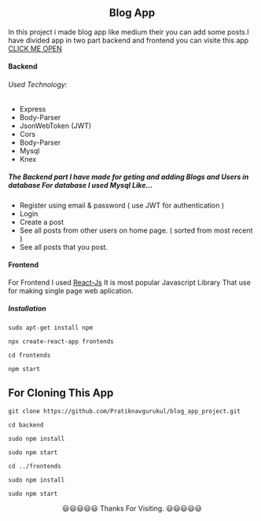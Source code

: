 <h2 align="center" >Blog App</h2>

In this project i made blog app like medium their you can add some posts.I have divided app in two part backend and frontend you can visite this app [CLICK ME OPEN](http://13.126.28.110:5005/)

#### Backend

###### Used Technology:

* Express
* Body-Parser
* JsonWebToken (JWT)
* Cors
* Body-Parser
* Mysql
* Knex

##### The Backend part I have made for geting and adding Blogs and Users in database For database I used Mysql Like...

* Register using email & password ( use JWT for authentication )
* Login
* Create a post
* See all posts from other users on home page. ( sorted from most recent )
* See all posts that you post.

#### Frontend

For Frontend I used [React-Js](https://reactjs.org/) It is most popular Javascript Library That use for making single page web aplication.

##### Installation
```sudo apt-get install npm```

```npx create-react-app frontends```

```cd frontends```

```npm start```


## For Cloning This App

```git clone https://github.com/Pratiknavgurukul/blog_app_project.git```

```cd backend```

```sudo npm install```

```sudo npm start```

```cd ../frontends```

```sudo npm install```

```sudo npm start```

<p align="center">😃😃😃😃😃 Thanks For Visiting. 😃😃😃😃😃</p>
